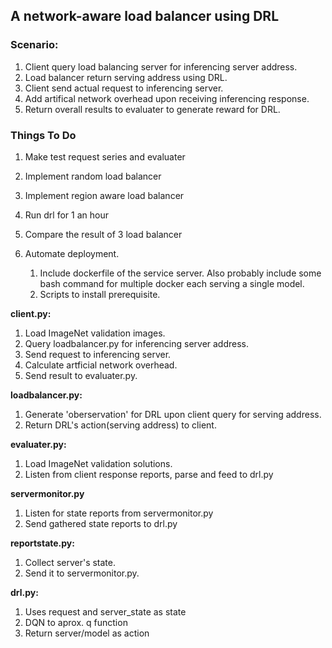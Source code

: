## A network-aware load balancer using DRL

### Scenario:
1. Client query load balancing server for inferencing server address.
2. Load balancer return serving address using DRL.
3. Client send actual request to inferencing server.
4. Add artifical network overhead upon receiving inferencing response.
5. Return overall results to evaluater to generate reward for DRL.


### Things To Do
1. Make test request series and evaluater
2. Implement random load balancer
3. Implement region aware load balancer
4. Run drl for 1 an hour
5. Compare the result of 3 load balancer

5. Automate deployment.
    1. Include dockerfile of the service server. Also probably include some bash command for multiple docker each serving a single model.
    2. Scripts to install prerequisite.

**client.py:**  
1. Load ImageNet validation images.
2. Query loadbalancer.py for inferencing server address.
3. Send request to inferencing server.
4. Calculate artficial network overhead.
5. Send result to evaluater.py.

**loadbalancer.py:**  
1. Generate 'oberservation' for DRL upon client query for serving address.
2. Return DRL's action(serving address) to client.

**evaluater.py:**  
1. Load ImageNet validation solutions.
2. Listen from client response reports, parse and feed to drl.py

**servermonitor.py**  
1. Listen for state reports from servermonitor.py
2. Send gathered state reports to drl.py

**reportstate.py:**  
1. Collect server's state.
2. Send it to servermonitor.py.

**drl.py:**  
1. Uses request and server_state as state
2. DQN to aprox. q function
3. Return server/model as action